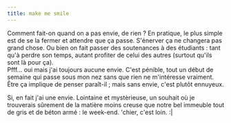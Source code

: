 ```yaml
---
title: make me smile
---
```


Comment fait-on quand on a pas envie, de rien ? En pratique, le plus simple
est de se la fermer et attendre que ça passe. S'énerver ça ne changera pas
grand chose. Ou bien on fait passer des soutenances à des étudiants : tant
qu'à perdre son temps, autant profiter de celui des autres (surtout qu'ils
sont là pour ça).  
Pfff... oui mais j'ai toujours aucune envie. C'est pénible, tout un début de
semaine qui passe sous mon nez sans que rien ne m'intéresse vraiment. Être ça
implique de penser paraît-il ; mais sans envie, c'est plutôt ennuyeux.

Si, en fait j'ai une envie. Lointaine et mystèrieuse, un souhait où je
trouverais sûrement de la matière moins creuse que notre bel immeuble tout de
gris et de béton armé : le week-end. 'chier, c'est loin. :|

